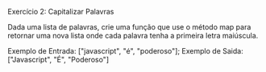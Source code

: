 Exercício 2: Capitalizar Palavras

Dada uma lista de palavras, crie uma função que use o método map para retornar uma nova 
lista onde cada palavra tenha a primeira letra maiúscula.

Exemplo de Entrada:
["javascript", "é", "poderoso"];
Exemplo de Saida: 
["Javascript", "É", "Poderoso"]